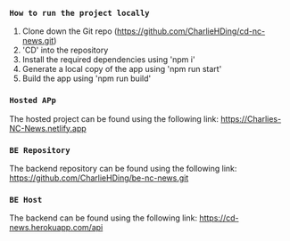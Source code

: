 
### `How to run the project locally` 

1. Clone down the Git repo (https://github.com/CharlieHDing/cd-nc-news.git)
2. 'CD' into the repository
3. Install the required dependencies using 'npm i'
4. Generate a local copy of the app using 'npm run start'
5. Build the app using 'npm run build'

### `Hosted APp`

The hosted project can be found using the following link:
https://Charlies-NC-News.netlify.app


### `BE Repository`

The backend repository can be found using the following link:
https://github.com/CharlieHDing/be-nc-news.git

### `BE Host`

The backend can be found using the following link:
https://cd-news.herokuapp.com/api

